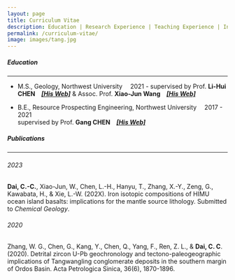 ```yaml
---
layout: page
title: Curriculum Vitae
description: Education | Research Experience | Teaching Experience | Invited Talks | Research Award | Publications
permalink: /curriculum-vitae/
image: images/tang.jpg
---
```


##### <a name="education"></a>Education

---

- M.S., Geology, Northwest University &emsp;<span class="date">2021 - </span>
supervised by Prof. **Li-Hui CHEN**&emsp;[<em>**[His Web]**</em>](http://www.rockingmantle.com/en/col.jsp?id=170) &amp; Assoc. Prof. **Xiao-Jun Wang**&emsp;[<em>**[His Web]**</em>](http://www.rockingmantle.com/en/col.jsp?id=174)

- B.E., Resource Prospecting Engineering, Northwest University &emsp;<span class="date">2017 - 2021</span>
  <br>supervised by Prof. **Gang CHEN**&emsp;[<em>**[His Web]**</em>](http://geology.nwu.edu.cn/article/teacher/id/71.html)

##### <a name="publications"></a>Publications

---

###### <a name="publications-2020"></a>2023

**Dai, C.-C.**, Xiao-Jun, W., Chen, L.-H., Hanyu, T., Zhang, X.-Y., Zeng, G., Kawabata, H., & Xie, L.-W. (202X). Iron isotopic compositions of HIMU ocean island basalts: implications for the mantle source lithology. Submitted to *Chemical Geology*. 	



###### <a name="publications-2020"></a>2020

Zhang, W. G., Chen, G., Kang, Y., Chen, Q., Yang, F., Ren, Z. L., & **Dai, C. C**. (2020). Detrital zircon U-Pb geochronology and tectono-paleogeographic implications of Tangwangling conglomerate deposits in the southern margin of Ordos Basin. Acta Petrologica Sinica, 36(6), 1870-1896.

